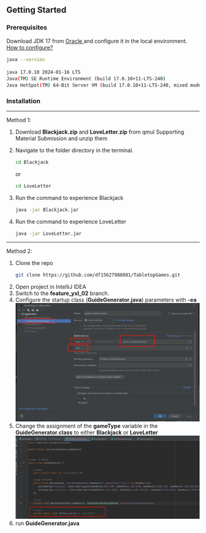 

<!-- GETTING STARTED -->
## Getting Started



### Prerequisites

Download JDK 17 from <a href="https://www.oracle.com/java/technologies/javase/jdk17-archive-downloads.html"> Oracle </a> and configure it in the local environment. <a href="https://www.tutorials24x7.com/java/how-to-install-java-17-on-windows"> How to configure? </a>

  ```sh
java --version

java 17.0.10 2024-01-16 LTS
Java(TM) SE Runtime Environment (build 17.0.10+11-LTS-240)
Java HotSpot(TM) 64-Bit Server VM (build 17.0.10+11-LTS-240, mixed mode, sharing)
  ```

### Installation

---
Method 1:
1. Download <b>Blackjack.zip</b> and <b>LoveLetter.zip</b> from qmul Supporting Material Submission and unzip them



2. Navigate to the folder directory in the terminal.
   ```sh
   cd Blackjack
   ```
   or
   ```sh
   cd LoveLetter
   ```
3. Run the command to experience Blackjack
   ```sh
   java -jar Blackjack.jar
   ```
4. Run the command to experience LoveLetter
   ```sh
   java -jar LoveLetter.jar
   ```

----
Method 2:

1. Clone the repo
   ```sh
   git clone https://github.com/df15627980881/TabletopGames.git
   ```
2. Open project in IntelliJ IDEA
3. Switch to the <b>feature_yxl_02</b> branch.
4. Configure the startup class (<b>GuideGenerator.java</b>) parameters with <b>-ea</b>
![alt text](image.png)
5. Change the assignment of the <b>gameType</b> variable in the <b>GuideGenerator.class</b> to either <b>Blackjack</b> or <b>LoveLetter</b>
![alt text](image-1.png)
6. run <b>GuideGenerator.java</b>




